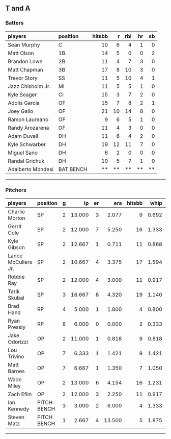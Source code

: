 ## T and A

### Batters

 
|players           |position  | hitsbb|  r| rbi| hr| sb| 
|:-----------------|:---------|------:|--:|---:|--:|--:| 
|Sean Murphy       |C         |     10|  6|   4|  1|  0| 
|Matt Olson        |1B        |     14|  5|   0|  0|  2| 
|Brandon Lowe      |2B        |     11|  4|   7|  3|  0| 
|Matt Chapman      |3B        |     17|  8|  10|  3|  0| 
|Trevor Story      |SS        |     11|  5|  10|  4|  1| 
|Jazz Chisholm Jr. |MI        |     11|  5|   5|  1|  0| 
|Kyle Seager       |CI        |     15|  3|   7|  2|  0| 
|Adolis Garcia     |OF        |     15|  7|   8|  2|  1| 
|Joey Gallo        |OF        |     21| 10|  14|  8|  0| 
|Ramon Laureano    |OF        |      9|  6|   5|  1|  0| 
|Randy Arozarena   |OF        |     11|  4|   3|  0|  0| 
|Adam Duvall       |DH        |     11|  6|   4|  2|  0| 
|Kyle Schwarber    |DH        |     19| 12|  11|  7|  0| 
|Miguel Sano       |DH        |      6|  2|   0|  0|  0| 
|Randal Grichuk    |DH        |     10|  5|   7|  1|  0| 
|Adalberto Mondesi |BAT BENCH |     **| **|  **| **| **| 


* * *

### Pitchers

 
|players             |position    |  g|     ip| er|    era| hitsbb|  whip| so|  w| sv| 
|:-------------------|:-----------|--:|------:|--:|------:|------:|-----:|--:|--:|--:| 
|Charlie Morton      |SP          |  2| 13.000|  3|  2.077|      9| 0.692| 18|  1|  0| 
|Gerrit Cole         |SP          |  2| 12.000|  7|  5.250|     16| 1.333| 12|  0|  0| 
|Kyle Gibson         |SP          |  2| 12.667|  1|  0.711|     11| 0.868| 17|  1|  0| 
|Lance McCullers Jr. |SP          |  2| 10.667|  4|  3.375|     17| 1.594| 15|  2|  0| 
|Robbie Ray          |SP          |  2| 12.000|  4|  3.000|     11| 0.917| 16|  2|  0| 
|Tarik Skubal        |SP          |  3| 16.667|  8|  4.320|     19| 1.140| 19|  1|  0| 
|Brad Hand           |RP          |  4|  5.000|  1|  1.800|      4| 0.800|  4|  0|  3| 
|Ryan Pressly        |RP          |  6|  6.000|  0|  0.000|      2| 0.333| 12|  0|  4| 
|Jake Odorizzi       |OP          |  2| 11.000|  1|  0.818|      9| 0.818|  5|  1|  0| 
|Lou Trivino         |OP          |  7|  6.333|  1|  1.421|      9| 1.421|  6|  0|  1| 
|Matt Barnes         |OP          |  7|  6.667|  1|  1.350|      7| 1.050|  9|  1|  3| 
|Wade Miley          |OP          |  2| 13.000|  6|  4.154|     16| 1.231| 13|  0|  0| 
|Zach Eflin          |OP          |  2| 12.000|  3|  2.250|     11| 0.917|  6|  1|  0| 
|Ian Kennedy         |PITCH BENCH |  3|  3.000|  2|  6.000|      4| 1.333|  4|  0|  2| 
|Steven Matz         |PITCH BENCH |  1|  2.667|  4| 13.500|      5| 1.875|  3|  0|  0| 


* * *


